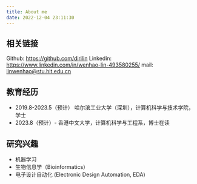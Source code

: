 ```yaml
---
title: About me
date: 2022-12-04 23:11:30
---
```


## 相关链接

Github: https://github.com/dirilin
Linkedin: https://www.linkedin.com/in/wenhao-lin-493580255/
mail: linwenhao@stu.hit.edu.cn

## 教育经历

+ 2019.8-2023.5（预计） 哈尔滨工业大学（深圳），计算机科学与技术学院，学士
+ 2023.8（预计）- 香港中文大学，计算机科学与工程系，博士在读

## 研究兴趣

+ 机器学习
+ 生物信息学（Bioinformatics）
+ 电子设计自动化 (Electronic Design Automation, EDA)
